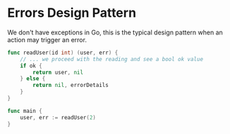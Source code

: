 # Errors Design Pattern

We don't have exceptions in Go, this is the typical design pattern when an action may trigger an error.

```go
func readUser(id int) (user, err) {
    // ... we proceed with the reading and see a bool ok value
    if ok {
        return user, nil
    } else {
        return nil, errorDetails
    }
}

func main {
    user, err := readUser(2)
}
```